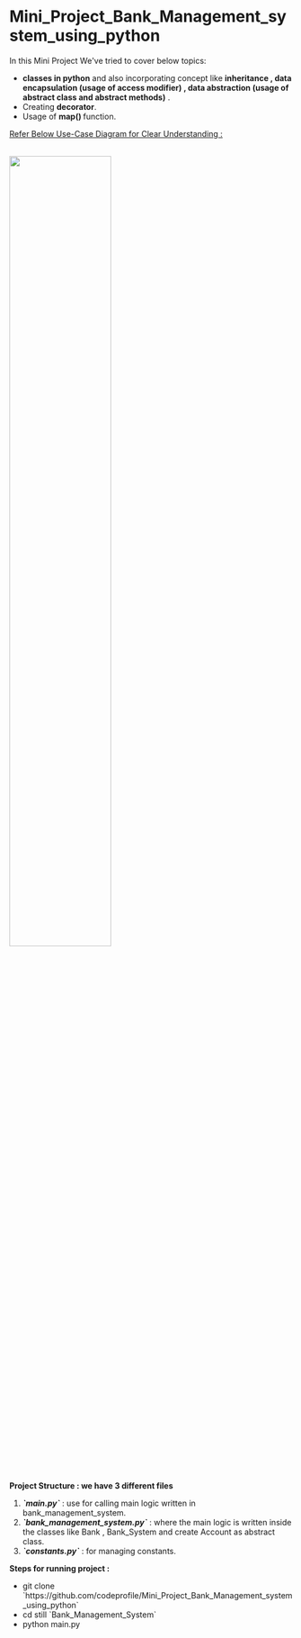 # Mini_Project_Bank_Management_system_using_python


In this Mini Project We've tried to cover below topics:
<ul>
  <li><b>classes in python</b> and also incorporating concept like <b>inheritance , data encapsulation (usage of access modifier) , data abstraction (usage of abstract class and abstract methods)</b> .</li>
  <li>Creating <b>decorator</b>. </li>
  <li>Usage of <b> map() </b> function. </li>
</ul>
<p><u> Refer Below Use-Case Diagram for Clear Understanding : </u></p>
</br>
<img src="https://user-images.githubusercontent.com/94001814/184710181-81702e32-734e-45fa-b462-921c36f12f57.png" width=60% height=60%>

<b> Project Structure : we have 3 different files  </b>
<ol>
<li> <b><i>`main.py`</i></b> : use for calling main logic written in bank_management_system. </li>
<li>  <b><i>`bank_management_system.py`</i></b> : where the main logic is written inside the classes like Bank , Bank_System and create Account as abstract class. </li>
<li> <b><i>`constants.py`</i></b> : for managing constants. </li>
</ol>

<b> Steps for running project : </b>
<ul>
<li> git clone `https://github.com/codeprofile/Mini_Project_Bank_Management_system_using_python` </li>
<li> cd still `Bank_Management_System` </li>
<li> python main.py </li> 
</ul>









